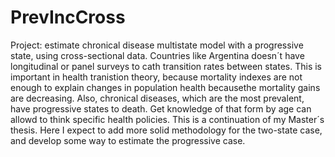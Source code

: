 # PrevIncCross
Project: estimate chronical disease multistate model with a progressive state, using cross-sectional data.
Countries like Argentina doesn´t have longitudinal or panel surveys to cath transition rates between states. This is important in health tranistion theory, because mortality indexes are not enough to explain changes in population health becausethe mortality gains are decreasing. Also, chronical diseases, which are the most prevalent, have progressive states to death. Get knowledge of that form by age can allowd to think specific health policies.
This is a continuation of my Master´s thesis. Here I expect to add more solid methodology for the two-state case, and develop some way to estimate the progressive case.
